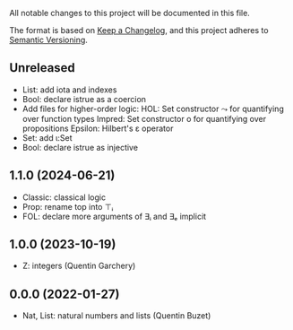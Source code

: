 All notable changes to this project will be documented in this file.

The format is based on [Keep a Changelog](https://keepachangelog.com/),
and this project adheres to [Semantic Versioning](https://semver.org/).

## Unreleased

- List: add iota and indexes
- Bool: declare istrue as a coercion
- Add files for higher-order logic:
  HOL: Set constructor ⤳ for quantifying over function types
  Impred: Set constructor o for quantifying over propositions
  Epsilon: Hilbert's ε operator
- Set: add ι:Set
- Bool: declare istrue as injective

## 1.1.0 (2024-06-21)

- Classic: classical logic
- Prop: rename top into ⊤ᵢ
- FOL: declare more arguments of ∃ᵢ and ∃ₑ implicit

## 1.0.0 (2023-10-19)

- Z: integers (Quentin Garchery)

## 0.0.0 (2022-01-27)

- Nat, List: natural numbers and lists (Quentin Buzet)
